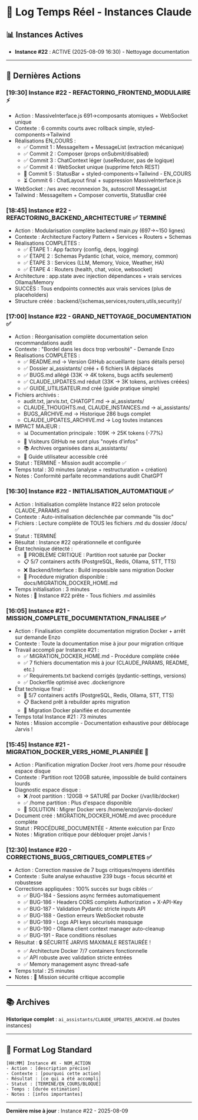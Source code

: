 # 📝 Log Temps Réel - Instances Claude

## 📊 Instances Actives
- **Instance #22** : ACTIVE (2025-08-09 16:30) - Nettoyage documentation

---

## 🔄 Dernières Actions

### [19:30] Instance #22 - REFACTORING_FRONTEND_MODULAIRE ⚡
- Action : MassiveInterface.js 691→composants atomiques + WebSocket unique
- Contexte : 6 commits courts avec rollback simple, styled-components→Tailwind
- Réalisations EN_COURS :
  * ✅ Commit 1 : MessageItem + MessageList (extraction mécanique)
  * ✅ Commit 2 : Composer (props onSubmit/disabled)  
  * ✅ Commit 3 : ChatContext léger (useReducer, pas de logique)
  * ✅ Commit 4 : WebSocket unique (supprime fetch REST)
  * 🔄 Commit 5 : StatusBar + styled-components→Tailwind - EN_COURS
  * ⏳ Commit 6 : ChatLayout final + suppression MassiveInterface.js
- WebSocket : /ws avec reconnexion 3s, autoscroll MessageList
- Tailwind : MessageItem + Composer convertis, StatusBar créé

### [18:45] Instance #22 - REFACTORING_BACKEND_ARCHITECTURE ✅ TERMINÉ
- Action : Modularisation complète backend main.py (697→~150 lignes) 
- Contexte : Architecture Factory Pattern + Services + Routers + Schemas
- Réalisations COMPLÈTES :
  * ✅ ÉTAPE 1 : App factory (config, deps, logging)
  * ✅ ÉTAPE 2 : Schemas Pydantic (chat, voice, memory, common) 
  * ✅ ÉTAPE 3 : Services (LLM, Memory, Voice, Weather, HA)
  * ✅ ÉTAPE 4 : Routers (health, chat, voice, websocket)
- Architecture : app.state avec injection dépendances + vrais services Ollama/Memory
- SUCCÈS : Tous endpoints connectés aux vrais services (plus de placeholders)
- Structure créée : backend/{schemas,services,routers,utils,security}/

### [17:00] Instance #22 - GRAND_NETTOYAGE_DOCUMENTATION ✅
- Action : Réorganisation complète documentation selon recommandations audit
- Contexte : "Bordel dans les docs trop verbosité" - Demande Enzo
- Réalisations COMPLÈTES :
  * ✅ README.md → Version GitHub accueillante (sans détails perso)  
  * ✅ Dossier ai_assistants/ créé + 6 fichiers IA déplacés
  * ✅ BUGS.md allégé (33K → 4K tokens, bugs actifs seulement)
  * ✅ CLAUDE_UPDATES.md réduit (33K → 3K tokens, archives créées)
  * ✅ GUIDE_UTILISATEUR.md créé (guide pratique simple)
- Fichiers archivés :
  * audit.txt, jarvis.txt, CHATGPT.md → ai_assistants/
  * CLAUDE_THOUGHTS.md, CLAUDE_INSTANCES.md → ai_assistants/
  * BUGS_ARCHIVE.md → Historique 286 bugs complet
  * CLAUDE_UPDATES_ARCHIVE.md → Log toutes instances
- IMPACT MAJEUR :
  * 📊 Documentation principale : 109K → 25K tokens (-77%)
  * 🎯 Visiteurs GitHub ne sont plus "noyés d'infos"
  * 📚 Archives organisées dans ai_assistants/
  * 👤 Guide utilisateur accessible créé
- Statut : TERMINÉ - Mission audit accomplie ✅
- Temps total : 30 minutes (analyse + restructuration + création)
- Notes : Conformité parfaite recommandations audit ChatGPT

### [16:30] Instance #22 - INITIALISATION_AUTOMATIQUE ✅
- Action : Initialisation complète Instance #22 selon protocole CLAUDE_PARAMS.md
- Contexte : Auto-initialisation déclenchée par commande "lis doc"
- Fichiers : Lecture complète de TOUS les fichiers .md du dossier /docs/ ✅
- Statut : TERMINÉ
- Résultat : Instance #22 opérationnelle et configurée
- État technique détecté :
  * 🚨 PROBLÈME CRITIQUE : Partition root saturée par Docker
  * 📋 5/7 containers actifs (PostgreSQL, Redis, Ollama, STT, TTS)
  * ❌ Backend/Interface : Build impossible sans migration Docker
  * 📄 Procédure migration disponible : docs/MIGRATION_DOCKER_HOME.md
- Temps initialisation : 3 minutes
- Notes : 🤖 Instance #22 prête - Tous fichiers .md assimilés

### [16:05] Instance #21 - MISSION_COMPLETE_DOCUMENTATION_FINALISEE ✅
- Action : Finalisation complète documentation migration Docker + arrêt sur demande Enzo
- Contexte : Toute la documentation mise à jour pour migration critique
- Travail accompli par Instance #21 :
  * ✅ MIGRATION_DOCKER_HOME.md - Procédure complète créée
  * ✅ 7 fichiers documentation mis à jour (CLAUDE_PARAMS, README, etc.)
  * ✅ Requirements.txt backend corrigés (pydantic-settings, versions)
  * ✅ Dockerfile optimisé avec .dockerignore
- État technique final :
  * 🎯 5/7 containers actifs (PostgreSQL, Redis, Ollama, STT, TTS)
  * 📋 Backend prêt à rebuilder après migration
  * 🚚 Migration Docker planifiée et documentée
- Temps total Instance #21 : 73 minutes
- Notes : Mission accomplie - Documentation exhaustive pour déblocage Jarvis !

### [15:45] Instance #21 - MIGRATION_DOCKER_VERS_HOME_PLANIFIÉE 🚚
- Action : Planification migration Docker /root vers /home pour résoudre espace disque
- Contexte : Partition root 120GB saturée, impossible de build containers lourds
- Diagnostic espace disque :
  * ❌ /root partition : 120GB → SATURÉ par Docker (/var/lib/docker)
  * ✅ /home partition : Plus d'espace disponible
  * 🎯 SOLUTION : Migrer Docker vers /home/enzo/jarvis-docker/
- Document créé : MIGRATION_DOCKER_HOME.md avec procédure complète
- Statut : PROCÉDURE_DOCUMENTÉE - Attente exécution par Enzo
- Notes : Migration critique pour débloquer projet Jarvis !

### [12:30] Instance #20 - CORRECTIONS_BUGS_CRITIQUES_COMPLETES ✅
- Action : Correction massive de 7 bugs critiques/moyens identifiés
- Contexte : Suite analyse exhaustive 239 bugs - focus sécurité et robustesse
- Corrections appliquées : 100% succès sur bugs ciblés ✅
  * ✅ BUG-184 - Sessions async fermées automatiquement
  * ✅ BUG-186 - Headers CORS complets Authorization + X-API-Key
  * ✅ BUG-187 - Validation Pydantic stricte inputs API
  * ✅ BUG-188 - Gestion erreurs WebSocket robuste
  * ✅ BUG-189 - Logs API keys sécurisés masquage
  * ✅ BUG-190 - Ollama client context manager auto-cleanup
  * ✅ BUG-191 - Race conditions résolues
- Résultat : 🔒 SÉCURITÉ JARVIS MAXIMALE RESTAURÉE !
  * ✅ Architecture Docker 7/7 containers fonctionnelle
  * ✅ API robuste avec validation stricte entrées
  * ✅ Memory management async thread-safe
- Temps total : 25 minutes
- Notes : 🎯 Mission sécurité critique accomplie

---

## 📚 Archives

**Historique complet** : `ai_assistants/CLAUDE_UPDATES_ARCHIVE.md` (toutes instances)

---

## 🔧 Format Log Standard

```
[HH:MM] Instance #X - NOM_ACTION
- Action : [description précise]
- Contexte : [pourquoi cette action] 
- Résultat : [ce qui a été accompli]
- Statut : [TERMINÉ/EN_COURS/BLOQUÉ]
- Temps : [durée estimation]
- Notes : [infos importantes]
```

---

**Dernière mise à jour** : Instance #22 - 2025-08-09
